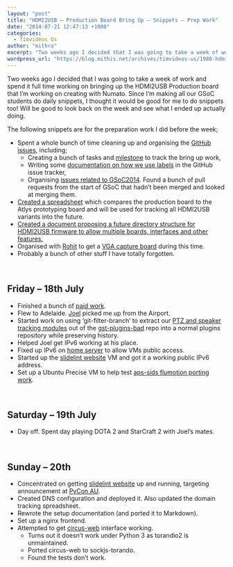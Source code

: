 ```yaml
---
layout: "post"
title: "HDMI2USB – Production Board Bring Up – Snippets – Prep Work"
date: "2014-07-21 12:47:13 +1000"
categories:
  - Timvideos Us
author: "mithro"
excerpt: "Two weeks ago I decided that I was going to take a week of work and spend it full time working on bringing up the HDMI2USB Production board that I’m..."
wordpress_url: "https://blog.mithis.net/archives/timvideos-us/1980-hdmi2usb-production-board-bring-up-snippets-prep-work"
---
```


<div class="entry-content">
<p>Two weeks ago I decided that I was going to take a week of work and spend it full time working on bringing up the HDMI2USB Production board that I’m working on creating with Numato. Since I’m making all our GSoC students do daily snippets, I thought it would be good for me to do snippets too! Will be good to look back on the week and see what I ended up actually doing.</p>
<p>The following snippets are for the preparation work I did before the week;</p>
<ul>
<li>Spent a whole bunch of time cleaning up and organising the <a href="https://github.com/timvideos/HDMI2USB/issues">GitHub issues</a>, including;
<ul>
<li>Creating a bunch of tasks and <a href="https://github.com/timvideos/HDMI2USB/issues?milestone=1&amp;state=open">milestone</a> to track the bring up work,</li>
<li>Writing some <a href="https://github.com/timvideos/HDMI2USB/blob/master/CONTRIBUTING.md">documentation on how we use labels</a> in the GitHub issue tracker,</li>
<li>Organising <a href="https://github.com/timvideos/HDMI2USB/issues?milestone=2">issues related to GSoC2014</a>. Found a bunch of pull requests from the start of GSoC that hadn’t been merged and looked at merging them.</li>
</ul>
</li>
<li><a href="https://docs.google.com/spreadsheets/d/10vNcsOAxnuiwc5diespjIepMySxhR0iVZfYxouq4p-E/edit#gid=0">Created a spreadsheet</a> which compares the production board to the Atlys prototyping board and will be used for tracking all HDMI2USB variants into the future.</li>
<li><a href="https://docs.google.com/document/d/1-oq0WZnooKVja8QQSS2u60MwGc0YNB3TprSNDk-SNVU/edit?usp=drive_web">Created a document proposing a future directory structure for HDMI2USB firmware to allow multiple boards, interfaces and other features.</a></li>
<li>Organised with <a href="http://dreamsxtrinsic.blogspot.com.au/">Rohit</a> to get a <a href="https://github.com/rohit91/HDMI2USB-vmodvga">VGA capture board</a> during this time.</li>
<li>Probably a bunch of other stuff I have totally forgotten.</li>
</ul>
<p> </p>
<h2>Friday – 18th July</h2>
<ul>
<li>Finished a bunch of <a href="https://codereview.chromium.org/user/mithro">paid work</a>.</li>
<li>Flew to Adelaide. <a href="http://jms.id.au/">Joel</a> picked me up from the Airport.</li>
<li>Started work on using ‘git-filter-branch’ to extract our <a href="http://code.timvideos.us/gst-switch.html#speakertrack">PTZ and speaker tracking modules</a> out of the <a href="https://github.com/timvideos/gst-plugins-bad/tree/speakertrack">gst-plugins-bad</a> repo into a normal plugins repository while preserving history.</li>
<li>Helped Joel get IPv6 working at his place.</li>
<li>Fixed up IPv6 on <a href="http://storage.mithis.com">home server</a> to allow VMs public access.</li>
<li>Started up the <a href="http://github.com/mithro/slidelint_site">slidelint website</a> VM and got it a working public IPv6 address.</li>
<li>Set up a Ubuntu Precise VM to help test <a href="http://aps-sids.github.io/porting-flumotion/">aps-sids flumotion porting work</a>.</li>
</ul>
<p> </p>
<h2>Saturday – 19th July</h2>
<ul>
<li>Day off. Spent day playing DOTA 2 and StarCraft 2 with Joel’s mates.</li>
</ul>
<p> </p>
<h2>Sunday – 20th</h2>
<ul>
<li>Concentrated on getting <a href="http://github.com/mithro/slidelint_site">slidelint website</a> up and running, targeting announcement at <a href="http://www.pycon-au.org">PyCon AU</a>.</li>
<li>Created DNS configuration and deployed it. Also updated the domain tracking spreadsheet.</li>
<li>Rewrote the setup documentation (and ported it to Markdown).</li>
<li>Set up a nginx frontend.</li>
<li>Attempted to get <a href="https://github.com/mozilla-services/circus-web">circus-web</a> interface working.
<ul>
<li>Turns out it doesn’t work under Python 3 as torandio2 is unmaintained.</li>
<li>Ported circus-web to sockjs-torando.</li>
<li>Found the tests don’t work.</li>
</ul>
</li>
</ul>
<p> </p>
</div>